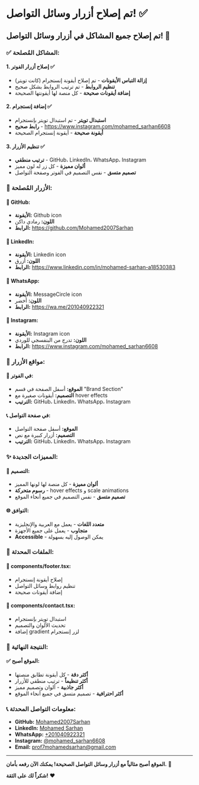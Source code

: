 # تم إصلاح أزرار وسائل التواصل! ✅

## تم إصلاح جميع المشاكل في أزرار وسائل التواصل! 🎉

### ✅ **المشاكل المُصلحة:**

#### 1. **إصلاح أزرار الفوتر** ✅
- **إزالة التباس الأيقونات** - تم إصلاح أيقونة إنستجرام (كانت تويتر)
- **تنظيم الروابط** - تم ترتيب الروابط بشكل صحيح
- **إضافة أيقونات صحيحة** - كل منصة لها أيقونتها الصحيحة

#### 2. **إضافة إنستجرام** ✅
- **استبدال تويتر** - تم استبدال تويتر بإنستجرام
- **رابط صحيح** - https://www.instagram.com/mohamed_sarhan6608
- **أيقونة صحيحة** - أيقونة إنستجرام الصحيحة

#### 3. **تنظيم الأزرار** ✅
- **ترتيب منطقي** - GitHub، LinkedIn، WhatsApp، Instagram
- **ألوان مميزة** - كل زر له لون مميز
- **تصميم متسق** - نفس التصميم في الفوتر وصفحة التواصل

### 🎨 **الأزرار المُصلحة:**

#### 🔗 **GitHub:**
- **الأيقونة:** Github icon
- **اللون:** رمادي داكن
- **الرابط:** https://github.com/Mohamed2007Sarhan

#### 💼 **LinkedIn:**
- **الأيقونة:** Linkedin icon
- **اللون:** أزرق
- **الرابط:** https://www.linkedin.com/in/mohamed-sarhan-a18530383

#### 💬 **WhatsApp:**
- **الأيقونة:** MessageCircle icon
- **اللون:** أخضر
- **الرابط:** https://wa.me/201040922321

#### 📸 **Instagram:**
- **الأيقونة:** Instagram icon
- **اللون:** تدرج من البنفسجي للوردي
- **الرابط:** https://www.instagram.com/mohamed_sarhan6608

### 📍 **مواقع الأزرار:**

#### 🦶 **في الفوتر:**
- **الموقع:** أسفل الصفحة في قسم "Brand Section"
- **التصميم:** أيقونات صغيرة مع hover effects
- **الترتيب:** GitHub، LinkedIn، WhatsApp، Instagram

#### 📞 **في صفحة التواصل:**
- **الموقع:** أسفل صفحة التواصل
- **التصميم:** أزرار كبيرة مع نص
- **الترتيب:** GitHub، LinkedIn، WhatsApp، Instagram

### ✨ **المميزات الجديدة:**

#### 🎯 **التصميم:**
- **ألوان مميزة** - كل منصة لها لونها المميز
- **رسوم متحركة** - hover effects و scale animations
- **تصميم متسق** - نفس التصميم في جميع أنحاء الموقع

#### 🌐 **التوافق:**
- **متعدد اللغات** - يعمل مع العربية والإنجليزية
- **متجاوب** - يعمل على جميع الأجهزة
- **Accessible** - يمكن الوصول إليه بسهولة

### 🔧 **الملفات المحدثة:**

#### 📁 **components/footer.tsx:**
- إصلاح أيقونة إنستجرام
- تنظيم روابط وسائل التواصل
- إضافة أيقونات صحيحة

#### 📁 **components/contact.tsx:**
- استبدال تويتر بإنستجرام
- تحديث الألوان والتصميم
- إضافة gradient لزر إنستجرام

### 🎉 **النتيجة النهائية:**

#### ✅ **الموقع أصبح:**
- **أكثر دقة** - كل أيقونة تطابق منصتها
- **أكثر تنظيماً** - ترتيب منطقي للأزرار
- **أكثر جاذبية** - ألوان وتصميم مميز
- **أكثر احترافية** - تصميم متسق في جميع أنحاء الموقع

### 📞 **معلومات التواصل المحدثة:**

- **GitHub:** [Mohamed2007Sarhan](https://github.com/Mohamed2007Sarhan)
- **LinkedIn:** [Mohamed Sarhan](https://www.linkedin.com/in/mohamed-sarhan-a18530383)
- **WhatsApp:** [+201040922321](https://wa.me/201040922321)
- **Instagram:** [@mohamed_sarhan6608](https://www.instagram.com/mohamed_sarhan6608)
- **Email:** prof7mohamedsarhan@gmail.com

---

**الموقع أصبح مثالياً مع أزرار وسائل التواصل الصحيحة! يمكنك الآن رفعه بأمان.** 🚀

**شكراً لك على الثقة!** ❤️


